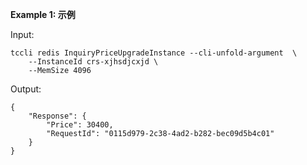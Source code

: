 **Example 1: 示例**



Input: 

```
tccli redis InquiryPriceUpgradeInstance --cli-unfold-argument  \
    --InstanceId crs-xjhsdjcxjd \
    --MemSize 4096
```

Output: 
```
{
    "Response": {
        "Price": 30400,
        "RequestId": "0115d979-2c38-4ad2-b282-bec09d5b4c01"
    }
}
```

